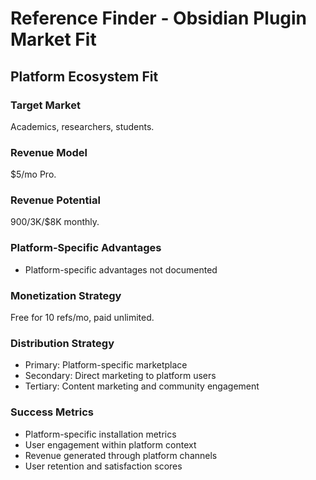 # Reference Finder - Obsidian Plugin Market Fit

## Platform Ecosystem Fit

### Target Market
Academics, researchers, students.

### Revenue Model
$5/mo Pro.

### Revenue Potential
$900/$3K/$8K monthly.

### Platform-Specific Advantages
- Platform-specific advantages not documented

### Monetization Strategy
Free for 10 refs/mo, paid unlimited.

### Distribution Strategy
- Primary: Platform-specific marketplace
- Secondary: Direct marketing to platform users
- Tertiary: Content marketing and community engagement

### Success Metrics
- Platform-specific installation metrics
- User engagement within platform context
- Revenue generated through platform channels
- User retention and satisfaction scores
